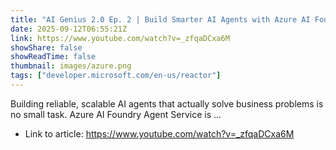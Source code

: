 ```yaml
---
title: "AI Genius 2.0 Ep. 2 | Build Smarter AI Agents with Azure AI Foundry Agent Service"
date: 2025-09-12T06:55:21Z
link: https://www.youtube.com/watch?v=_zfqaDCxa6M
showShare: false
showReadTime: false
thumbnail: images/azure.png
tags: ["developer.microsoft.com/en-us/reactor"]
---
```

Building reliable, scalable AI agents that actually solve business problems is no small task. Azure AI Foundry Agent Service is ...

- Link to article: https://www.youtube.com/watch?v=_zfqaDCxa6M
